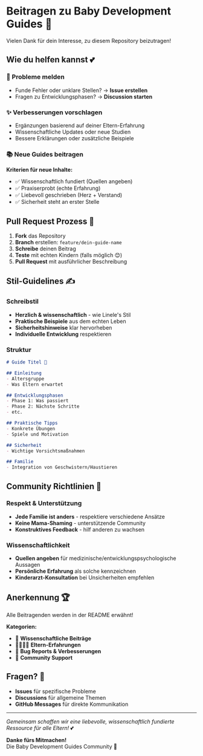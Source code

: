 # Beitragen zu Baby Development Guides 🤝

Vielen Dank für dein Interesse, zu diesem Repository beizutragen! 

## Wie du helfen kannst 💕

### 🐛 Probleme melden
- Funde Fehler oder unklare Stellen? → **Issue erstellen**
- Fragen zu Entwicklungsphasen? → **Discussion starten**

### ✨ Verbesserungen vorschlagen
- Ergänzungen basierend auf deiner Eltern-Erfahrung
- Wissenschaftliche Updates oder neue Studien
- Bessere Erklärungen oder zusätzliche Beispiele

### 📚 Neue Guides beitragen
**Kriterien für neue Inhalte:**
- ✅ Wissenschaftlich fundiert (Quellen angeben)
- ✅ Praxiserprobt (echte Erfahrung)
- ✅ Liebevoll geschrieben (Herz + Verstand)
- ✅ Sicherheit steht an erster Stelle

## Pull Request Prozess 🔄

1. **Fork** das Repository
2. **Branch** erstellen: `feature/dein-guide-name`
3. **Schreibe** deinen Beitrag
4. **Teste** mit echten Kindern (falls möglich 😊)
5. **Pull Request** mit ausführlicher Beschreibung

## Stil-Guidelines ✍️

### Schreibstil
- **Herzlich & wissenschaftlich** - wie Linele's Stil
- **Praktische Beispiele** aus dem echten Leben
- **Sicherheitshinweise** klar hervorheben
- **Individuelle Entwicklung** respektieren

### Struktur
```markdown
# Guide Titel 👶

## Einleitung
- Altersgruppe
- Was Eltern erwartet

## Entwicklungsphasen
- Phase 1: Was passiert
- Phase 2: Nächste Schritte
- etc.

## Praktische Tipps
- Konkrete Übungen
- Spiele und Motivation

## Sicherheit
- Wichtige Vorsichtsmaßnahmen

## Familie
- Integration von Geschwistern/Haustieren
```

## Community Richtlinien 🌟

### Respekt & Unterstützung
- **Jede Familie ist anders** - respektiere verschiedene Ansätze
- **Keine Mama-Shaming** - unterstützende Community
- **Konstruktives Feedback** - hilf anderen zu wachsen

### Wissenschaftlichkeit
- **Quellen angeben** für medizinische/entwicklungspsychologische Aussagen
- **Persönliche Erfahrung** als solche kennzeichnen
- **Kinderarzt-Konsultation** bei Unsicherheiten empfehlen

## Anerkennung 🏆

Alle Beitragenden werden in der README erwähnt!

**Kategorien:**
- 🔬 **Wissenschaftliche Beiträge**
- 👨‍👩‍👧‍👦 **Eltern-Erfahrungen**
- 🐛 **Bug Reports & Verbesserungen**
- 🌟 **Community Support**

## Fragen? 💬

- **Issues** für spezifische Probleme
- **Discussions** für allgemeine Themen
- **GitHub Messages** für direkte Kommunikation

---

*Gemeinsam schaffen wir eine liebevolle, wissenschaftlich fundierte Ressource für alle Eltern!* 💕

**Danke fürs Mitmachen!**  
Die Baby Development Guides Community 🌟